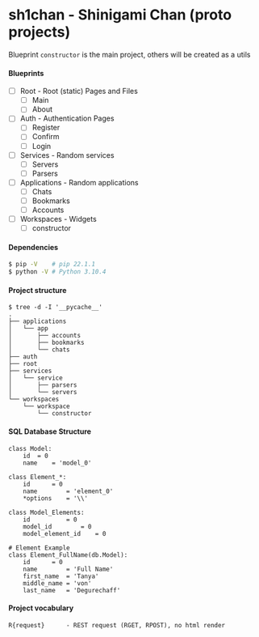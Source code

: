 # sh1chan - Shinigami Chan (proto projects)
Blueprint `constructor` is the main project, others will be created as a utils

#### Blueprints
- [ ] Root		- Root (static) Pages and Files
	- [ ] Main
	- [ ] About
- [ ] Auth		- Authentication Pages
	- [ ] Register
	- [ ] Confirm
	- [ ] Login
- [ ] Services		- Random services
	- [ ] Servers
	- [ ] Parsers
- [ ] Applications	- Random applications
	- [ ] Chats
	- [ ] Bookmarks
	- [ ] Accounts
- [ ] Workspaces	- Widgets
	- [ ] constructor

#### Dependencies
```bash
$ pip -V	# pip 22.1.1
$ python -V	# Python 3.10.4
```

#### Project structure
```
$ tree -d -I '__pycache__'
.
├── applications
│   └── app
│       ├── accounts
│       ├── bookmarks
│       └── chats
├── auth
├── root
├── services
│   └── service
│       ├── parsers
│       └── servers
└── workspaces
    └── workspace
        └── constructor
```

#### SQL Database Structure
```python3
class Model:
	id	= 0
	name	= 'model_0'

class Element_*:
	id		= 0
	name		= 'element_0'
	*options	= '\\'

class Model_Elements:
	id			= 0
	model_id		= 0
	model_element_id	= 0

# Element Example
class Element_FullName(db.Model):
	id		= 0
	name		= 'Full Name'
	first_name	= 'Tanya'
	middle_name	= 'von'
	last_name	= 'Degurechaff'
```

#### Project vocabulary
```
R{request}		- REST request (RGET, RPOST), no html render
```
